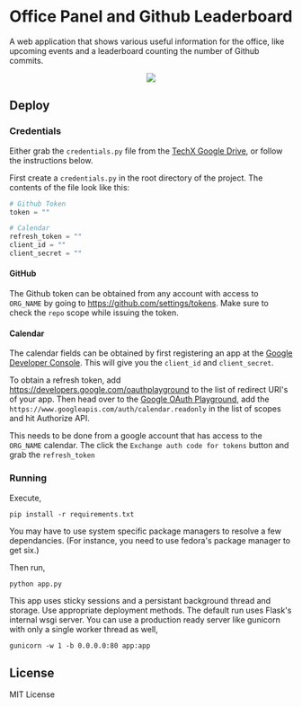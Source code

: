 # Office Panel and Github Leaderboard

A web application that shows various useful information for the office, like upcoming events and a leaderboard counting the number of Github commits.

<p align="center">
	<img src="http://i.imgur.com/Af0ESvZ.png" />
</p>

## Deploy

### Credentials
Either grab the `credentials.py` file from the [TechX Google Drive](https://drive.google.com/drive/folders/0B_1TM7HzBrvcTmwzMVQtWi1CN1k?usp=sharing), or follow the instructions below.

First create a `credentials.py` in the root directory of the project. The contents of the file look like this:
```python
# Github Token
token = ""

# Calendar
refresh_token = ""
client_id = ""
client_secret = ""
```
#### GitHub
The Github token can be obtained from any account with access to `ORG_NAME` by going to https://github.com/settings/tokens. Make sure to check the `repo` scope while issuing the token.

#### Calendar
The calendar fields can be obtained by first registering an app at the [Google Developer Console](https://console.developers.google.com/). This will give you the `client_id` and `client_secret`.

To obtain a refresh token, add https://developers.google.com/oauthplayground to the list of redirect URI's of your app. Then head over to the [Google OAuth Playground](https://developers.google.com/oauthplayground/), add the `https://www.googleapis.com/auth/calendar.readonly` in the list of scopes and hit Authorize API.

This needs to be done from a google account that has access to the `ORG_NAME` calendar. The click the `Exchange auth code for tokens` button and grab the `refresh_token`

### Running
Execute,
```
pip install -r requirements.txt
```
You may have to use system specific package managers to resolve a few dependancies. (For instance, you need to use fedora's package manager to get six.)

Then run,
```
python app.py
```

This app uses sticky sessions and a persistant background thread and storage. Use appropriate deployment methods. The default run uses Flask's internal wsgi server. You can use a production ready server like gunicorn with only a single worker thread as well,
```
gunicorn -w 1 -b 0.0.0.0:80 app:app
```

## License

MIT License
